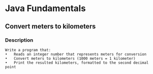 # Java Fundamentals

## Convert meters to kilometers

### Description
    Write a program that: 
    •	Reads an integer number that represents meters for conversion 
    •	Convert meters to kilometers (1000 meters = 1 kilometer) 
    •	Print the resulted kilometers, formatted to the second decimal point